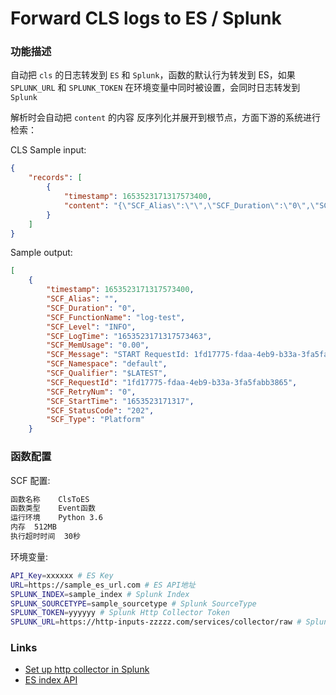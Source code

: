 Forward CLS logs to ES / Splunk
===

### 功能描述

自动把 `cls` 的日志转发到 `ES` 和 `Splunk`，函数的默认行为转发到 ES，如果 `SPLUNK_URL` 和 `SPLUNK_TOKEN` 在环境变量中同时被设置，会同时日志转发到 `Splunk`

解析时会自动把 `content` 的内容 反序列化并展开到根节点，方面下游的系统进行检索：  

CLS Sample input:

```json
{
    "records": [
        {
            "timestamp": 1653523171317573400,
            "content": "{\"SCF_Alias\":\"\",\"SCF_Duration\":\"0\",\"SCF_FunctionName\":\"log-test\",\"SCF_Level\":\"INFO\",\"SCF_LogTime\":\"1653523171317573463\",\"SCF_MemUsage\":\"0.00\",\"SCF_Message\":\"START RequestId: 1fd17775-fdaa-4eb9-b33a-3fa5fabb3865\",\"SCF_Namespace\":\"default\",\"SCF_Qualifier\":\"$LATEST\",\"SCF_RequestId\":\"1fd17775-fdaa-4eb9-b33a-3fa5fabb3865\",\"SCF_RetryNum\":\"0\",\"SCF_StartTime\":\"1653523171317\",\"SCF_StatusCode\":\"202\",\"SCF_Type\":\"Platform\"}"
        }
    ]
}
```

Sample output:

```json
[
    {
        "timestamp": 1653523171317573400,
        "SCF_Alias": "",
        "SCF_Duration": "0",
        "SCF_FunctionName": "log-test",
        "SCF_Level": "INFO",
        "SCF_LogTime": "1653523171317573463",
        "SCF_MemUsage": "0.00",
        "SCF_Message": "START RequestId: 1fd17775-fdaa-4eb9-b33a-3fa5fabb3865",
        "SCF_Namespace": "default",
        "SCF_Qualifier": "$LATEST",
        "SCF_RequestId": "1fd17775-fdaa-4eb9-b33a-3fa5fabb3865",
        "SCF_RetryNum": "0",
        "SCF_StartTime": "1653523171317",
        "SCF_StatusCode": "202",
        "SCF_Type": "Platform"
    }
```


### 函数配置

SCF 配置:

```bash
函数名称	ClsToES
函数类型	Event函数
运行环境	Python 3.6
内存	512MB
执行超时时间	30秒
```


环境变量:

```bash
API_Key=xxxxxx # ES Key
URL=https://sample_es_url.com # ES API地址
SPLUNK_INDEX=sample_index # Splunk Index
SPLUNK_SOURCETYPE=sample_sourcetype # Splunk SourceType
SPLUNK_TOKEN=yyyyyy # Splunk Http Collector Token
SPLUNK_URL=https://http-inputs-zzzzz.com/services/collector/raw # Splunk URL 地址
```

### Links

- [Set up http collector in Splunk](https://docs.splunk.com/Documentation/Splunk/8.2.6/Data/UsetheHTTPEventCollector)
- [ES index API](https://www.elastic.co/guide/en/elasticsearch/reference/current/docs-index_.html)